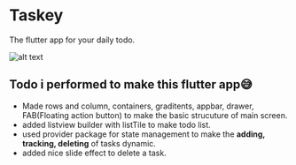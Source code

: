 # Taskey
The flutter app for your daily todo. 

![alt text](https://github.com/ralphcoder/Parallel-Inertia/blob/master/readme%20assets/Mockup_02_marble_PSD_compressed.jpg
)

## Todo i performed to make this flutter app😅
- Made rows and column, containers, graditents, appbar, drawer, FAB(Floating action button) to make the basic strucuture of main screen.
- added listview builder with listTile to make todo list.
- used provider package for state management to make the **adding, tracking, deleting** of tasks dynamic.
- added nice slide effect to delete a task.

